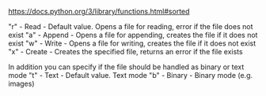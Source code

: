 https://docs.python.org/3/library/functions.html#sorted

"r" - Read - Default value. Opens a file for reading, error if the file does not exist
"a" - Append - Opens a file for appending, creates the file if it does not exist
"w" - Write - Opens a file for writing, creates the file if it does not exist
"x" - Create - Creates the specified file, returns an error if the file exists

In addition you can specify if the file should be handled as binary or text mode
"t" - Text - Default value. Text mode
"b" - Binary - Binary mode (e.g. images)
